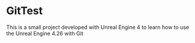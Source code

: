 # GitTest

This is a small project developed with Unreal Engine 4 to learn how to use the Unreal Engine 4.26 with Git
